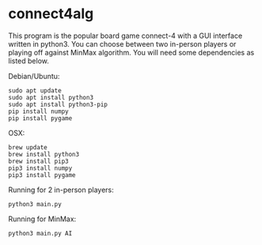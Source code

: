 # connect4alg
This program is the popular board game connect-4 with a GUI interface written in python3. You can choose between two in-person players or playing off against MinMax algorithm. You will need some dependencies as listed below.

Debian/Ubuntu:

	sudo apt update
	sudo apt install python3
	sudo apt install python3-pip
	pip install numpy
	pip install pygame

OSX:

	brew update
	brew install python3
	brew install pip3
	pip3 install numpy
	pip3 install pygame

Running for 2 in-person players:

	python3 main.py

Running for MinMax:

	python3 main.py AI